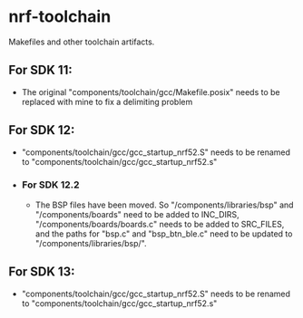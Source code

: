 # nrf-toolchain
Makefiles and other toolchain artifacts.

## For SDK 11:
- The original "components/toolchain/gcc/Makefile.posix" needs to be replaced with mine to fix a delimiting problem

## For SDK 12:
- "components/toolchain/gcc/gcc_startup_nrf52.S" needs to be renamed to "components/toolchain/gcc/gcc_startup_nrf52.s"

- ### For SDK 12.2
  - The BSP files have been moved. So "/components/libraries/bsp" and "/components/boards" need to be added to INC_DIRS, "/components/boards/boards.c" needs to be added to SRC_FILES, and the paths for "bsp.c" and "bsp_btn_ble.c" need to be updated to "/components/libraries/bsp/".

## For SDK 13:
- "components/toolchain/gcc/gcc_startup_nrf52.S" needs to be renamed to "components/toolchain/gcc/gcc_startup_nrf52.s"
